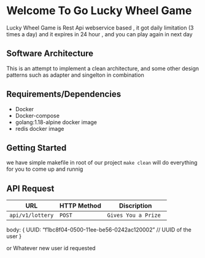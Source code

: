 
# Welcome To Go Lucky Wheel Game 
Lucky Wheel Game is Rest Api webservice based , it got daily limitation (3 times a day)
and it expires in 24 hour , and you can  play again in next day
## Software Architecture
This is an attempt to implement a clean architecture, and some other design patterns such as adapter and singelton in combination
## Requirements/Dependencies
- Docker
- Docker-compose
- golang:1.18-alpine docker image
- redis docker image
##  Getting Started
we have simple makefile in root of our project 
`make clean` 
will do everything for you to come up and runnig

## API Request
|      URL          |HTTP Method|Discription|
|----------------|-------------------------------|-----------------------------|
|`api/v1/lottery`|`POST`            |`Gives You a Prize `         |

body:
{
	UUID: “f1bc8f04-0500-11ee-be56-0242ac120002” // UUID of the user
}

or Whatever new user id requested
